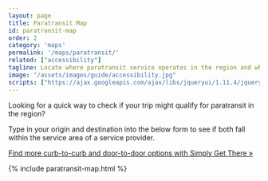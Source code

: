 ```yaml
---
layout: page
title: Paratransit Map
id: paratransit-map
order: 2
category: 'maps'
permalink: '/maps/paratransit/'
related: ["accessibility"]
tagline: Locate where paratransit service operates in the region and whether or not your trip falls into the service area.
image: "/assets/images/guide/accessibility.jpg"
scripts: ["https://ajax.googleapis.com/ajax/libs/jqueryui/1.11.4/jquery-ui.min.js", "/plan/plan-util.js", "https://api.tiles.mapbox.com/mapbox.js/plugins/turf/v2.0.0/turf.min.js"]
---
```


Looking for a quick way to check if your trip might qualify for paratransit in the region?

Type in your origin and destination into the below form to see if both fall within the service area of a service provider.

[Find more curb-to-curb and door-to-door options with Simply Get There »](http://www.simplygetthere.org)

{% include paratransit-map.html %}
